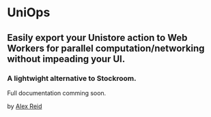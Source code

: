 # UniOps

## Easily export your Unistore action to Web Workers for parallel computation/networking without impeading your UI.

### A lightwight alternative to Stockroom.

Full documentation comming soon.

by [Alex Reid ](https://github.com/aareid10)
